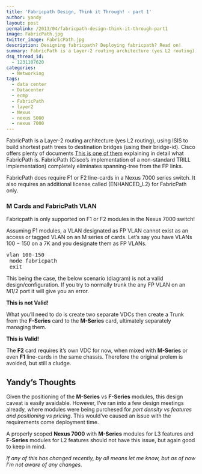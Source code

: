 ```yaml
---
title: 'Fabricpath Design, Think it Through! - part 1'
author: yandy
layout: post
permalink: /2013/04/fabricpath-design-think-it-through-part1
image: FabricPath.jpg
twitter_image: FabricPath.jpg
description: Designing fabricpath? Deploying fabricpath? Read on!
summary: FabricPath is a Layer-2 routing architecture (yes L2 routing), using ISIS to build shortest path trees to destination bridges (using their bridge-id).
dsq_thread_id:
  - 1231107620
categories:
  - Networking
tags:
  - data center
  - Datacenter
  - ecmp
  - FabricPath
  - layer2
  - Nexus
  - nexus 5000
  - nexus 7000
---
```

FabricPath is a Layer-2 routing architecture (yes L2 routing), using ISIS to build shortest path trees to destination bridges (using their bridge-id). Cisco offers plenty of documents <a href="http://www.cisco.com/en/US/prod/collateral/switches/ps9441/ps9670/guide_c07-690079.html" target="blank">This is one of them</a> explaining in detail what FabricPath is. FabricPath (Cisco&#8217;s implementation of a non-standard TRILL implementation) completely eliminates spanning-tree from the FP links. 

FabricPath does require F1 or F2 line-cards in a Nexus 7000 series switch. It also requires an additional license called (ENHANCED_L2) for FabricPath only. 
<!--more-->

### M Cards and FabricPath VLAN

Fabricpath is only supported on F1 or F2 modules in the Nexus 7000 switch!

Assuming F1 modules, a VLAN designated as FP VLAN cannot exist as an access or tagged VLAN on an M series of cards. Let’s say you have VLANs 100 − 150 on a 7K and you designate them as FP VLANs.

<pre lang="plain">vlan 100-150
 mode fabricpath
 exit
</pre>

This being the case, the below scenario (diagram) is not a valid design/configuration. If you try to normally trunk the any FP VLAN on an M1/2 port it will give you an error.

**This is not Valid!**  
[<img id="img" title="img" src="http://ipyandy.net/assets/images/fp_and_m_f_cards_01.jpg" alt="" width="" height="" />][img1]

What you’ll need to do is create two separate VDCs then create a Trunk from the **F-Series** card to the **M-Series** card, ultimately separately managing them. 

**This is Valid!**  
[<img id="img2" title="img2" src="http://ipyandy.net/assets/images/fp_and_m_f_cards_02.jpg" alt="" width="" height="" />][img2]

The **F2** card requires it’s own VDC for now, when mixed with **M-Series** or even **F1** line-cards in the same chassis. Therefore the original prolem is avoided, but still a cludge.

## Yandy’s Thoughts

Given the positioning of the **M-Series** vs **F-Series** modules, this design caveat is easily avaidable. However, I’ve ran into a few design meetings already, where modules were being purchesed for *port density vs features and positioning vs pricing*. This would’ve caused an issue with the requirements come deployment time.

A properly scoped **Nexus 7000** with **M-Series** modules for L3 features and **F-Series** modules for L2 features should not have this issue, but again good to keep in mind.

*If any of this has changed recently, by all means let me know, but as of now I’m not aware of any changes.*

[img1]: http://ipyandy.net/assets/images/fp_and_m_f_cards_01.jpg
[img2]: http://ipyandy.net/assets/images/fp_and_m_f_cards_01.jpg